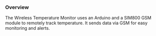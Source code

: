 ### Overview
The Wireless Temperature Monitor uses an Arduino and a SIM800 GSM module to remotely track temperature. It sends data via GSM for easy monitoring and alerts.
